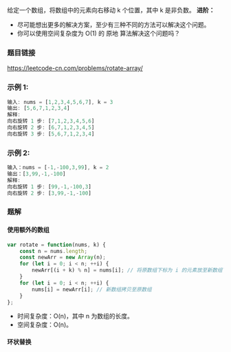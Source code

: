 给定一个数组，将数组中的元素向右移动 k 个位置，其中 k 是非负数。
**进阶：**
- 尽可能想出更多的解决方案，至少有三种不同的方法可以解决这个问题。
- 你可以使用空间复杂度为 O(1) 的 原地 算法解决这个问题吗？
### 题目链接
https://leetcode-cn.com/problems/rotate-array/  
### 示例 1:
```js
输入: nums = [1,2,3,4,5,6,7], k = 3
输出: [5,6,7,1,2,3,4]
解释:
向右旋转 1 步: [7,1,2,3,4,5,6]
向右旋转 2 步: [6,7,1,2,3,4,5]
向右旋转 3 步: [5,6,7,1,2,3,4]
```
### 示例 2:
```js
输入：nums = [-1,-100,3,99], k = 2
输出：[3,99,-1,-100]
解释: 
向右旋转 1 步: [99,-1,-100,3]
向右旋转 2 步: [3,99,-1,-100]
```
### 题解
#### 使用额外的数组
```js
var rotate = function(nums, k) {
    const n = nums.length;
    const newArr = new Array(n);
    for (let i = 0; i < n; ++i) {
        newArr[(i + k) % n] = nums[i]; // 将原数组下标为 i 的元素放至新数组下标为 (i+k)mod n 的位置
    }
    for (let i = 0; i < n; ++i) {
        nums[i] = newArr[i]; // 新数组拷贝至原数组
    }
};
```
- 时间复杂度：O(n)，其中 n 为数组的长度。
- 空间复杂度：O(n)。

#### 环状替换
```js
```

